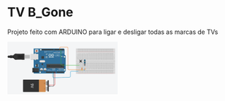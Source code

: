 # TV B_Gone

Projeto feito com ARDUINO para ligar e desligar todas as marcas de TVs

<img src="/esquemático.png" width="250" />
